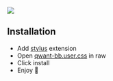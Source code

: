 ![](https://media.discordapp.net/attachments/687375350459793437/700313238843293766/qwantBB.png)

## Installation

- Add [stylus](https://addons.mozilla.org/en-US/firefox/addon/styl-us/) extension
- Open [qwant-bb.user.css](https://github.com/Yxmna/BB_BlackBorder/blob/master/qwant/qwant-bb.user.css) in raw
- Click install
- Enjoy 🖤
